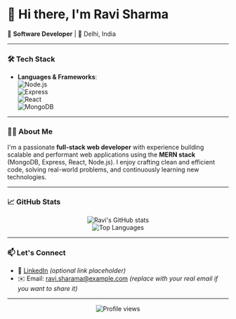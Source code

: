 # 👋 Hi there, I'm Ravi Sharma

🚀 **Software Developer** | 📍 Delhi, India

---

### 🛠️ Tech Stack

- **Languages & Frameworks**:  
  ![Node.js](https://img.shields.io/badge/Node.js-339933?style=flat&logo=node.js&logoColor=white)  
  ![Express](https://img.shields.io/badge/Express.js-000000?style=flat&logo=express&logoColor=white)  
  ![React](https://img.shields.io/badge/React.js-61DAFB?style=flat&logo=react&logoColor=black)  
  ![MongoDB](https://img.shields.io/badge/MongoDB-47A248?style=flat&logo=mongodb&logoColor=white)

---

### 👨‍💻 About Me

I'm a passionate **full-stack web developer** with experience building scalable and performant web applications using the **MERN stack** (MongoDB, Express, React, Node.js). I enjoy crafting clean and efficient code, solving real-world problems, and continuously learning new technologies.

---

### 📈 GitHub Stats

<p align="center">
  <img src="https://github-readme-stats.vercel.app/api?username=ravi-sharama&show_icons=true&theme=default" alt="Ravi's GitHub stats" />
  <br />
  <img src="https://github-readme-stats.vercel.app/api/top-langs/?username=ravi-sharama&layout=compact&theme=default" alt="Top Languages" />
</p>

---

### 📫 Let's Connect

- 💼 [LinkedIn](https://www.linkedin.com/in/ravi-sharama) *(optional link placeholder)*
- ✉️ Email: ravi.sharama@example.com *(replace with your real email if you want to share it)*

---

<!-- Optional: Visitor Badge -->
<p align="center">
  <img src="https://komarev.com/ghpvc/?username=ravi-sharama&style=flat-square" alt="Profile views" />
</p>
